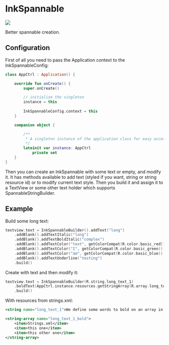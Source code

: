# InkSpannable
[![](https://jitpack.io/v/irontec/InkSpannable.svg)](https://jitpack.io/#irontec/InkSpannable)

Better spannable creation.

## Configuration

First of all you need to pass the Application context to the InkSpannableConfig:

```kt
class AppCtrl : Application() {

	override fun onCreate() {
		super.onCreate()

		// initialize the singleton
		instance = this
		
		InkSpannableConfig.context = this
	}

	companion object {

		/**
		 * A singleton instance of the application class for easy access in other places
		 */
		lateinit var instance: AppCtrl
			private set
	}
}
```

Then you can create an InkSpannable with some text or empty, and modify it. It has methods available to add text (styled if you want, string or string resource id) or to modify current text style. Then you build it and assign it to a TextView or some other text holder which supports SpannableStringBuilder.

## Example

Build some long text:
```kt
textview.text = InkSpannableBuilder().addText("long")
	.addBlank().addTextItalic("long")
	.addBlank().addTextBoldItalic("complex")
	.addBlank().addTextColor("text", getColorCompat(R.color.basic_red))
	.addBlank().addTextColor("I", getColorCompat(R.color.basic_green))
	.addBlank().addTextColor("am", getColorCompat(R.color.basic_blue))
	.addBlank().addTextUnderline("testing")
	.build()
```

Create with text and then modify it:
```kt
textview.text = InkSpannableBuilder(R.string.long_text_1)
	.boldText(AppCtrl.instance.resources.getStringArray(R.array.long_text_1_bold).toList())
	.build()
```

With resources from strings.xml:
```xml
<string name="long_text_1">We define some words to bold on an array in Strings.xml, like this one or this other one</string>

<string-array name="long_text_1_bold">
	<item>Strings.xml</item>
	<item>this one</item>
	<item>this other one</item>
</string-array>
```
